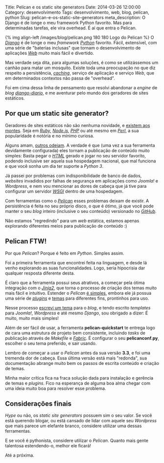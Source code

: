 Title: Pelican e os static site generators
Date: 2014-03-26 12:00:00
Category: desenvolvimento
Tags: desenvolvimento, web, blog, pelican, python
Slug: pelican-e-os-static-site-generators
meta_description: O Django é de longe o meu framework Python favorito. Mas para determinadas tarefas, ele vira overhead. É aí que entra o Pelican.


{% img align-left /images/blog/pelican.png 180 180 Logo do Pelican %}
O [*Django*][] é de longe o meu *framework* [*Python*][] favorito. Fácil,
extensível, com uma série de "baterias inclusas" que tornam o desenvolvimento
de aplicações [*Web*][] muito mais fácil e divertido.

Mas verdade seja dita, para algumas soluções, é como se utilizássemos um
canhão para matar um mosquito. Existe toda uma preocupação no que diz respeito
a persistência, [*caching*][], serviço de aplicação e serviço *Web*, que em
determinados contextos não passa de "overhead".

<!-- PELICAN_END_SUMMARY -->

Foi em cima dessa linha de pensamento que resolvi abandonar a *engine* de
*blog* [*django-diario*][], e me aventurar pelo mundo dos geradores de sites
estáticos.

Por que um static site generator?
---------------------------------

Geradores de sites estáticos não são nenhuma novidade, e 
[existem aos montes][staticsitegenerators]. Seja em [*Ruby*][], [*Node.js*][],
[*PHP*][] ou até mesmo em [*Perl*][], a sua popularidade é notória e no mínimo
curiosa.

Alguns amam, [outros odeiam][odeiam]. A verdade é que (uma vez a sua ferramenta
devidamente configurada) eles tornam a publicação de conteúdo muito simples:
Basta pegar o [*HTML*][] gerado e jogar no seu servidor favorito, podendo 
inclusive ser aquela sua hospedagem nacional, que mal funciona e que você sonha
um dia ter suporte a *Python 3*.

Já passei por problemas com indisponibilidade de banco de dados, *websites*
invadidos por falhas de segurança em aplicações como *Joomla!* e *Wordpress*,
e nem vou mencionar as dores de cabeça que já tive para configurar um servidor 
[*WSGI*][] dentro de uma hospedagem.

Com ferramentas como o [*Pelican*][] esses problemas deixam de existir. A
persistência é feita no seu próprio disco, o que é ótimo, já que você pode
manter o seu *blog* inteiro (inclusive o seu conteúdo) versionado no
[*GitHub*][].

Não estamos "regredindo" para um *web* estática, estamos apenas explorando
diferentes meios para publicação de conteúdo :)

Pelican FTW!
------------

Por que *Pelican*? Porque é feito em *Python*. Simples assim.

Foi a primeira ferramenta que encontrei feita na linguagem, e desde lá venho
explorando as suas funcionalidades. Logo, seria hipocrisia dar qualquer
resposta diferente desta.

É claro que a ferramenta possui seus atrativos, a começar pela ótima
integração com o [*Jinja2*][], que torna o processo de criação dos temas muito
mais  fácil e intuitivo. Estender o *Pelican* [é simples][estender], embora
ele já possua uma série de [*plugins*][] e [temas][] para diferentes fins,
prontinhos para uso.

Nesse processo [escrevi um tema][tema] para o *blog*, e tendo escrito
*templates* para *Joomla!*, *Wordpress* e até mesmo *Django*, sou obrigado a
dizer: É muito, muito mais simples! 

Além de ser fácil de usar, a ferramenta **pelican-quickstart** te entrega logo
de cara uma estrutura de projeto bem consistente, incluindo *tasks* de
publicação através de *Makefile* e [*Fabric*][]. É configurar o seu
**pelicanconf.py**, escolher o seu tema preferido, e sair usando.

Lembro de começar a usar o *Pelican* antes da sua versão **3.3**, e foi uma
tremenda dor de cabeça. Essa última versão está mais "redonda", sua
documentação abrange muito bem os passos de escrita conteúdo e criação de temas.

Minha maior crítica fica na fraca solução dada para instalação e gerência de
temas e *plugins*. Fico na esperança de alguma boa alma chegar com uma ideia
muito boa para resolver esse problema.

Considerações finais
--------------------

*Hype* ou não, os *static site generators* possuem sim o seu valor. Se você
está querendo blogar, ou está cansado de lidar com aquele seu *Wordpress* que
mais parece um elefante branco, considere utilizar uma dessas ferramentas.

E se você é pythonista, considere utilizar o *Pelican*. Quanto mais gente
talentosa estendendo-o, melhor ele ficará!

Até a próxima.


  [*Django*]: {tag}django "Leia mais sobre Django"
  [*Python*]: {tag}python "Leia mais sobre Python"
  [*Web*]: {tag}web "Leia mais sobre Web"
  [*caching*]: {tag}cache "Leia mais sobre Cache"
  [*django-diario*]: https://bitbucket.org/semente/django-diario "Conheça a engine de blogs escrita em Python e Django"
  [*Ruby*]: http://jekyllrb.com/ "Transform your plain text into static websites and blogs"
  [*Node.js*]: http://docpad.org/ "Designers and developers can create websites faster than ever before"
  [*PHP*]: http://dropplets.com/ "A fresh platform dedicated to making blogging simple again"
  [*Perl*]: http://ikiwiki.info/ "Ikiwiki is a wiki compiler. It converts wiki pages into HTML pages suitable for publishing on a website"
  [staticsitegenerators]: http://staticsitegenerators.net/ "The definitive listing of Static Site Generators"
  [odeiam]: http://blog.millermedeiros.com/static-site-generators/ "Static site generators"
  [*HTML*]: {tag}html5 "Leia mais sobre HTML"
  [*WSGI*]: {filename}entendendo-o-cgi-fastcgi-e-wsgi.md "Entendendo o CGI, FastCGI e o WSGI"
  [*Pelican*]: http://docs.getpelican.com/ "Pelican is a static site generator, written in Python"
  [*GitHub*]: https://github.com/kplaube/blog "Contribua com o código deste blog!"
  [*Jinja2*]: http://jinja.pocoo.org/docs/ "Jinja2 is a modern and designer friendly templating language for Python, modelled after Django’s templates"
  [*plugins*]: https://github.com/getpelican/pelican-plugins "A bunch of plugins for the pelican blog engine."
  [temas]: https://github.com/getpelican/pelican-themes "Themes for pelican"
  [estender]: http://docs.getpelican.com/en/3.3.0/plugins.html#how-to-create-plugins "Como criar plugins para o Pelican"
  [*Fabric*]: {filename}automatize-o-deploy-dos-seus-projetos-com-fabric.md "Automatize o deploy dos seus projetos com Fabric"
  [tema]: https://github.com/kplaube/maggner-pelican "Contribua com o Maggner-Pelican"
